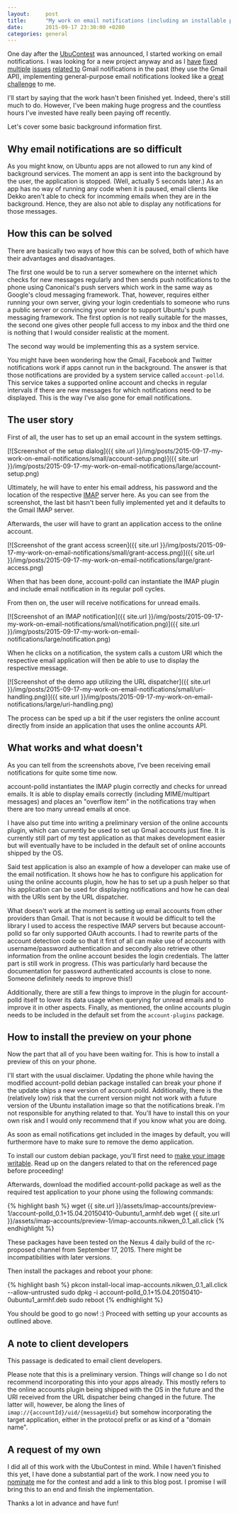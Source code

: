 ```yaml
---
layout:     post
title:      "My work on email notifications (including an installable preview)"
date:       2015-09-17 23:30:00 +0200
categories: general
---
```


One day after the [UbuContest](http://ubucon.de/2015/contest) was announced, I started working on email notifications. I was looking for a new project anyway and as I [have](https://code.launchpad.net/~nikwen/account-polld/donechan-fix/+merge/238898) [fixed](https://code.launchpad.net/~nikwen/account-polld/authenticate-again-fix/+merge/238900) [multiple](https://code.launchpad.net/~nikwen/account-polld/directly-poll-with-new-account-data-fix/+merge/238901) [issues](https://code.launchpad.net/~nikwen/indicator-messages/clear-all-unescape-fix/+merge/258261) [related to](https://code.launchpad.net/~nikwen/ubuntu-push/gmail-missed-messages-cleanup-fix-new/+merge/264919) Gmail notifications in the past (they use the Gmail API), implementing general-purpose email notifications looked like a [great challenge](https://bugs.launchpad.net/dekko/+bug/1421923) to me.

I'll start by saying that the work hasn't been finished yet. Indeed, there's still much to do. However, I've been making huge progress and the countless hours I've invested have really been paying off recently.

Let's cover some basic background information first.

## Why email notifications are so difficult ##

As you might know, on Ubuntu apps are not allowed to run any kind of background services. The moment an app is sent into the background by the user, the application is stopped. (Well, actually 5 seconds later.) As an app has no way of running any code when it is paused, email clients like Dekko aren't able to check for incomming emails when they are in the background. Hence, they are also not able to display any notifications for those messages.

## How this can be solved ##

There are basically two ways of how this can be solved, both of which have their advantages and disadvantages.

The first one would be to run a server somewhere on the internet which checks for new messages regularly and then sends push notifications to the phone using Canonical's push servers which work in the same way as Google's cloud messaging framework. That, however, requires either running your own server, giving your login credentials to someone who runs a public server or convincing your vendor to support Ubuntu's push messaging framework. The first option is not really suitable for the masses, the second one gives other people full access to my inbox and the third one is nothing that I would consider realistic at the moment.

The second way would be implementing this as a system service.

You might have been wondering how the Gmail, Facebook and Twitter notifications work if apps cannot run in the background. The answer is that those notifications are provided by a system service called `account-polld`. This service takes a supported online account and checks in regular intervals if there are new messages for which notifications need to be displayed. This is the way I've also gone for email notifications.

## The user story ##

First of all, the user has to set up an email account in the system settings.

[![Screenshot of the setup dialog]({{ site.url }}/img/posts/2015-09-17-my-work-on-email-notifications/small/account-setup.png)]({{ site.url }}/img/posts/2015-09-17-my-work-on-email-notifications/large/account-setup.png)

Ultimately, he will have to enter his email address, his password and the location of the respective [IMAP](https://en.wikipedia.org/wiki/Internet_Message_Access_Protocol) server here. As you can see from the screenshot, the last bit hasn't been fully implemented yet and it defaults to the Gmail IMAP server.

Afterwards, the user will have to grant an application access to the online account.

[![Screenshot of the grant access screen]({{ site.url }}/img/posts/2015-09-17-my-work-on-email-notifications/small/grant-access.png)]({{ site.url }}/img/posts/2015-09-17-my-work-on-email-notifications/large/grant-access.png)

When that has been done, account-polld can instantiate the IMAP plugin and include email notification in its regular poll cycles.

From then on, the user will receive notifications for unread emails.

[![Screenshot of an IMAP notification]({{ site.url }}/img/posts/2015-09-17-my-work-on-email-notifications/small/notification.png)]({{ site.url }}/img/posts/2015-09-17-my-work-on-email-notifications/large/notification.png)

When he clicks on a notification, the system calls a custom URI which the respective email application will then be able to use to display the respective message.

[![Screenshot of the demo app utilizing the URL dispatcher]({{ site.url }}/img/posts/2015-09-17-my-work-on-email-notifications/small/uri-handling.png)]({{ site.url }}/img/posts/2015-09-17-my-work-on-email-notifications/large/uri-handling.png)

The process can be sped up a bit if the user registers the online account directly from inside an application that uses the online accounts API.

## What works and what doesn't ##

As you can tell from the screenshots above, I've been receiving email notifications for quite some time now.

account-polld instantiates the IMAP plugin correctly and checks for unread emails. It is able to display emails correctly (including MIME/multipart messages) and places an "overflow item" in the notifications tray when there are too many unread emails at once.

I have also put time into writing a preliminary version of the online accounts plugin, which can currently be used to set up Gmail accounts just fine. It is currently still part of my test application as that makes development easier but will eventually have to be included in the default set of online accounts shipped by the OS.

Said test application is also an example of how a developer can make use of the email notification. It shows how he has to configure his application for using the online accounts plugin, how he has to set up a push helper so that his application can be used for displaying notifications and how he can deal with the URIs sent by the URL dispatcher.

What doesn't work at the moment is setting up email accounts from other providers than Gmail. That is not because it would be difficult to tell the library I used to access the respective IMAP servers but because account-polld so far only supported OAuth accounts. I had to rewrite parts of the account detection code so that it first of all can make use of accounts with username/password authentication and secondly also retrieve other information from the online account besides the login credentials. The latter part is still work in progress. (This was particularly hard because the documentation for password authenticated accounts is close to none. Someone definitely needs to improve this!)

Additionally, there are still a few things to improve in the plugin for account-polld itself to lower its data usage when querying for unread emails and to improve it in other aspects. Finally, as mentioned, the online accounts plugin needs to be included in the default set from the `account-plugins` package.

## How to install the preview on your phone ##

Now the part that all of you have been waiting for. This is how to install a preview of this on your phone.

I'll start with the usual disclaimer. Updating the phone while having the modified account-polld debian package installed can break your phone if the update ships a new version of account-polld. Additionally, there is the (relatively low) risk that the current version might not work with a future version of the Ubuntu installation image so that the notifications break. I'm not responsible for anything related to that. You'll have to install this on your own risk and I would only recommend that if you know what you are doing.

As soon as email notifications get included in the images by default, you will furthermore have to make sure to remove the demo application.

To install our custom debian package, you'll first need to [make your image writable](http://developer.ubuntu.com/en/start/ubuntu-for-devices/installing-ubuntu-for-devices/#install-options). Read up on the dangers related to that on the referenced page before proceeding!

Afterwards, download the modified account-polld package as well as the required test application to your phone using the following commands:

{% highlight bash %}
wget {{ site.url }}/assets/imap-accounts/preview-1/account-polld_0.1+15.04.20150410-0ubuntu1_armhf.deb
wget {{ site.url }}/assets/imap-accounts/preview-1/imap-accounts.nikwen_0.1_all.click
{% endhighlight %}

These packages have been tested on the Nexus 4 daily build of the rc-proposed channel from September 17, 2015. There might be incompatibilities with later versions.

Then install the packages and reboot your phone:

{% highlight bash %}
pkcon install-local imap-accounts.nikwen_0.1_all.click --allow-untrusted
sudo dpkg -i account-polld_0.1+15.04.20150410-0ubuntu1_armhf.deb
sudo reboot
{% endhighlight %}

You should be good to go now! :) Proceed with setting up your accounts as outlined above.

## A note to client developers ##

This passage is dedicated to email client developers.

Please note that this is a preliminary version. Things *will* change so I do not recommend incorporating this into your apps already. This mostly refers to the online accounts plugin being shipped with the OS in the future and the URI received from the URL dispatcher being changed in the future. The latter will, however, be along the lines of `imap://{accountId}/uid/{messageUid}` but somehow incorporating the target application, either in the protocol prefix or as kind of a "domain name".

## A request of my own ##

I did all of this work with the UbuContest in mind. While I haven't finished this yet, I have done a substantial part of the work. I now need you to [nominate](http://ubucon.de/2015/contest/nominate-individual) me for the contest and add a link to this blog post. I promise I will bring this to an end and finish the implementation.

Thanks a lot in advance and have fun!
